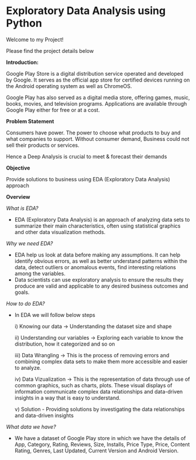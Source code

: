 # Exploratory Data Analysis using Python
Welcome to my Project!

Please find the project details below

**Introduction:**

Google Play Store is a digital distribution service operated and developed by Google. It serves as the official app store for certified devices running on the Android operating system as well as ChromeOS.

Google Play has also served as a digital media store, offering games, music, books, movies, and television programs. Applications are available through Google Play either for free or at a cost.

**Problem Statement**

Consumers have power. The power to choose what products to buy and what companies to support. Without consumer demand, Business could not sell their products or services.

Hence a Deep Analysis is crucial to meet & forecast their demands

**Objective**

Provide solutions to business using EDA (Exploratory Data Analysis) approach


**Overview**

*What is EDA?*

* EDA (Exploratory Data Analysis) is an approach of analyzing data sets to summarize their main characteristics, often using statistical graphics and other data visualization methods.

*Why we need EDA?*

* EDA help us look at data before making any assumptions. It can help identify obvious errors, as well as better understand patterns within the data, detect outliers or anomalous events, find interesting relations among the variables.
* Data scientists can use exploratory analysis to ensure the results they produce are valid and applicable to any desired business outcomes and goals.

*How to do EDA?*

* In EDA we will follow below steps

  i) Knowing our data -> Understanding the dataset size and shape

  ii)  Understanding our variables -> Exploring each variable to know the distribution, how it categorized and so on

  iii) Data Wrangling -> This is the process of removing errors and combining complex data sets to make them more accessible and easier to analyze.

  iv) Data Vizualization -> This is the representation of data through use of common graphics, such as charts, plots. These visual displays of information communicate complex data relationships and data-driven insights in a way that is easy to understand.

  v) Solution - Providing solutions by investigating the data relationships and data-driven insights

*What data we have?*

* We have a dataset of Google Play store in which we have the details of App, Category, Rating, Reviews, Size, Installs, Price Type, Price, Content Rating, Genres, Last Updated, Current Version and Android Version.
